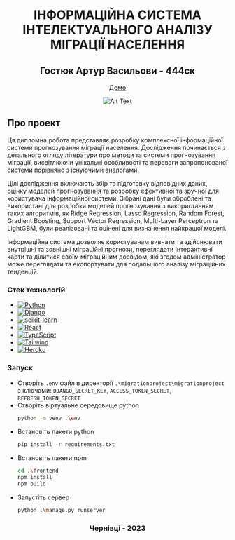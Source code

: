 <div align="center">
  
  <h1 align="center">ІНФОРМАЦІЙНА СИСТЕМА ІНТЕЛЕКТУАЛЬНОГО АНАЛІЗУ МІГРАЦІЇ НАСЕЛЕННЯ</h3>

  <p align="center">
    <h2>Гостюк Артур Васильови - 444ск</h4>      
    <a href="https://miflow.herokuapp.com/">Демо</a>
  </p>
  
  ![Alt Text](https://i.imgur.com/6AzjiaT.gif)
</div>


## Про проект

Ця дипломна робота представляє розробку комплексної інформаційної системи прогнозування міграції населення. Дослідження починається з детального огляду літератури про методи та системи прогнозування міграції, висвітлюючи унікальні особливості та переваги запропонованої системи порівняно з існуючими аналогами.

Цілі дослідження включають збір та підготовку відповідних даних, оцінку моделей прогнозування та розробку ефективної та зручної для користувача інформаційної системи. Зібрані дані були оброблені та використані для розробки моделей прогнозування з використанням таких алгоритмів, як Ridge Regression, Lasso Regression, Random Forest, Gradient Boosting, Support Vector Regression, Multi-Layer Perceptron та LightGBM, були реалізовані та оцінені для визначення найкращої моделі.

Інформаційна система дозволяє користувачам вивчати та здійснювати внутрішні та зовнішні міграційні прогнози, переглядати інтерактивні карти та ділитися своїм міграційним досвідом, які згодом адміністратор може переглядати та експортувати для подальшого аналізу міграційних тенденцій.


### Стек технологій

* [![Python][Python]][Python-url]
* [![Django][Django]][Django-url]
* [![scikit-learn][scikit-learn]][scikit-learn-url]
* [![React][React.js]][React-url]
* [![TypeScript][TypeScript]][TypeScript-url]
* [![Tailwind][Tailwind]][Tailwind-url]
* [![Heroku][Heroku]][Heroku-url]

### Запуск
* Створіть ```.env``` файл в директорії ```.\migrationproject\migrationproject``` з ключами: ```DJANGO_SECRET_KEY```, ```ACCESS_TOKEN_SECRET```, ```REFRESH_TOKEN_SECRET```
* Створіть віртуальне середовище python
  ```sh
  python -m venv .\env
  ```
* Встановіть пакети python
  ```sh
  pip install -r requirements.txt
  ```
* Встановіть пакети npm
  ```sh
  cd .\frontend
  npm install
  npm build
  ```
* Запустіть сервер
  ```sh
  python .\manage.py runserver
  ```

<div align="center">
  <h3>Чернівці - 2023</h4>  
</div>

[React.js]: https://img.shields.io/badge/React-20232A?style=for-the-badge&logo=react&logoColor=61DAFB
[React-url]: https://reactjs.org/
[Python]: https://img.shields.io/badge/-Python-F9DC3E?style=for-the-badge&logo=python
[Python-url]: https://www.python.org/
[Django]: https://img.shields.io/badge/-Django-092E20?style=for-the-badge&logo=django
[Django-url]: https://www.djangoproject.com/
[Tailwind]: https://img.shields.io/badge/Tailwind_CSS-38B2AC?style=for-the-badge&logo=tailwind-css&logoColor=white
[Tailwind-url]: https://tailwindcss.com/
[scikit-learn]: https://img.shields.io/badge/scikit_learn-F7931E?style=for-the-badge&logo=scikit-learn&logoColor=white
[scikit-learn-url]: https://scikit-learn.org/stable/
[TypeScript]: https://img.shields.io/badge/TypeScript-007ACC?style=for-the-badge&logo=typescript&logoColor=white
[TypeScript-url]: https://www.typescriptlang.org/
[Heroku]: https://img.shields.io/badge/Heroku-430098?style=for-the-badge&logo=heroku&logoColor=white
[Heroku-url]: https://www.heroku.com/
